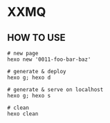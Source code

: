 # XXMQ

## HOW TO USE

```
# new page
hexo new '0011-foo-bar-baz'

# generate & deploy
hexo g; hexo d

# generate & serve on localhost
hexo g; hexo s

# clean
hexo clean
```
